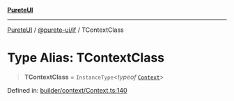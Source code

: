 [**PureteUI**](../../../README.md)

***

[PureteUI](../../../packages.md) / [@purete-ui/if](../README.md) / TContextClass

# Type Alias: TContextClass

> **TContextClass** = `InstanceType`\<*typeof* [`Context`](../classes/Context.md)\>

Defined in: [builder/context/Context.ts:140](https://github.com/zerok-cell/PureteUI/blob/main/libs/if/src/lib/builder/context/Context.ts#L140)
